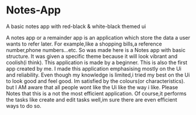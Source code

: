 # Notes-App
A basic notes app with red-black & white-black themed ui


A notes app or a remainder app is an application which store the data a user wants to refer later.
For example,like a shopping bills,a reference number,phone numbers...etc.
So was made here is a Notes app with basic structure.
It was given a specific theme because it will look vibrant and coolish(i think).
This application is made by a beginner.
This is also the first app created by me.
I made this application emphasising mostly on the Ui and reliability.
Even though my knowledge is limited,i tried my best on the Ui to look good and feel good.
Im satisfied by the colours(or characteristics).
but I AM aware that all people wont like the Ui like the way i like.
Please Notes that this is a not the most efficient application.
Of course,it performs the tasks like create and edit tasks well,im sure there are even efficient ways to do so.






